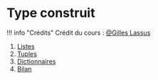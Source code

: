 #  Type construit

!!! info "Crédits"
    Crédit du cours : [@Gilles Lassus](https://sofaugeras.github.io/1NSI/T3_Type_construit/sommaire/)

1. [Listes](./3.1_Listes/cours.md)
2. [Tuples](./3.2_Tuples/cours.md)
3. [Dictionnaires](./3.3_Dictionnaires/cours.md)
4. [Bilan](./3.4_bilan/cours.md)
